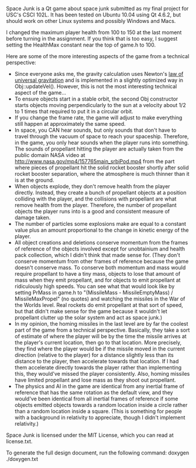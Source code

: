 Space Junk is a Qt game about space junk submitted as my final project for USC's CSCI 102L. It has been tested on Ubuntu 10.04 using Qt 4.6.2, but should work on other Linux systems and possibly Windows and Macs.

I changed the maximum player health from 100 to 150 at the last moment before turning in the assignment. If you think that is too easy, I suggest setting the HealthMax constant near the top of game.h to 100.

Here are some of the more interesting aspects of the game from a technical perspective:

- Since everyone asks me, the gravity calculation uses Newton's [law of universal gravitation](https://en.wikipedia.org/wiki/Newton%27s_law_of_universal_gravitation) and is implemented in a slightly optimized way in Obj::updateVel(). However, this is not the most interesting technical aspect of the game...
- To ensure objects start in a stable orbit, the second Obj constructor starts objects moving perpendicularly to the sun at a velocity about 1/2 to 1 times that required to put it in a circular orbit.
- If you change the frame rate, the game will adjust to make everything still happen at approximately the same speed.
- In space, you CAN hear sounds, but only sounds that don't have to travel through the vacuum of space to reach your spaceship. Therefore, in the game, you only hear sounds when the player runs into something. The sounds of propellant hitting the player are actually taken from the public domain NASA video at http://www.nasa.gov/mp4/157765main_srbiPod.mp4 from the part where pieces of propellant hit the solid rocket booster shortly after solid rocket booster separation, where the atmosphere is much thinner than it is at the ground.
- When objects explode, they don't remove health from the player directly. Instead, they create a bunch of propellant objects at a position colliding with the player, and the collisions with propellant are what remove health from the player. Therefore, the number of propellant objects the player runs into is a good and consistent measure of damage taken.
- The number of particles some explosions make are equal to a constant value plus an amount proportional to the change in kinetic energy of the player.
- All object creations and deletions conserve momentum from the frames of reference of the objects involved except for unobtainium and health pack collection, which I didn't think that made sense for. (They don't conserve momentum from other frames of reference because the game doesn't conserve mass. To conserve both momentum and mass would require propellant to have a tiny mass, objects to lose that amount of mass when they emit propellant, and for objects to emit propellant at ridiculously high speeds. You can see what that would look like by setting PrMass in game.h to "(MissileMass - MissileEmptyMass) / MissileMaxPropel" (no quotes) and watching the missiles in the War of the Worlds level. Real rockets do emit propellant at that sort of speed, but that didn't make sense for the game because it wouldn't let propellant clutter up the solar system and act as space junk.)
- In my opinion, the homing missiles in the last level are by far the coolest part of the game from a technical perspective. Basically, they take a sort of estimate of where the player will be by the time the missile arrives at the player's current location, then go to that location. More precisely, they find where the player would be if the missile moved in the current direction (relative to the player) for a distance slightly less than its distance to the player, then accelerate towards that location. If I had them accelerate directly towards the player rather than implementing this, they would've missed the player consistently. Also, homing missiles have limited propellant and lose mass as they shoot out propellant.
- The physics and AI in the game are identical from any inertial frame of reference that has the same rotation as the default view, and they would've been identical from all inertial frames of reference if some objects emitted objects towards a random location inside a circle rather than a random location inside a square. (This is something for people with a background in relativity to appreciate, though I didn't implement relativity.)

Space Junk is licensed under the MIT License, which you can read at license.txt.

To generate the full design document, run the following command:
doxygen ./doxygen.txt

